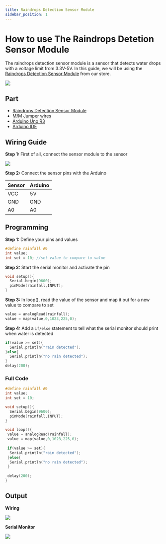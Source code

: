 ```yaml
---
title: Raindrops Detection Sensor Module
sidebar_position: 1
---
```


# How to use The Raindrops Detetion Sensor Module

The raindrops detection sensor module is a sensor that detects water drops with a voltage limit from 3.3V-5V. In this guide, we will be using the [Raindrops Detection Sensor Module](https://www.canadarobotix.com/products/2758) from our store.

![](/img/docs/product_guide/2758_01.png)

## Part
* [Raindrops Detection Sensor Module](https://www.canadarobotix.com/products/2758)
* [M/M Jumper wires](https://www.canadarobotix.com/products/2031)
* [Arduino Uno R3](https://www.canadarobotix.com/products/60)
* [Arduino IDE](https://www.arduino.cc/en/software)

## Wiring Guide

**Step 1:** First of all, connect the sensor module to the sensor

![](/img/docs/product_guide/2758_02.png)

**Step 2:** Connect the sensor pins with the Arduino

|Sensor|Arduino|
|------|-------|
|VCC|5V|
|GND|GND|
|A0|A0|

## Programming

**Step 1:** Define your pins and values

```c
#define rainfall A0
int value;
int set = 10; //set value to compare to value
```

**Step 2:** Start the serial monitor and activate the pin

```c
void setup(){
  Serial.begin(9600);
  pinMode(rainfall,INPUT);
}
```

**Step 3:** In loop(), read the value of the sensor and map it out for a new value to compare to set

```c
value = analogRead(rainfall);
value = map(value,0,1023,225,0);
```

**Step 4:** Add a `if/else` statement to tell what the serial monitor should print when water is detected

```c
if(value >= set){
  Serial.println("rain detected");
}else{
  Serial.println("no rain detected");
}
delay(200);
```

### Full Code

```c
#define rainfall A0
int value;
int set = 10;

void setup(){
  Serial.begin(9600);
  pinMode(rainfall,INPUT);
}

void loop(){
 value = analogRead(rainfall);
 value = map(value,0,1023,225,0);
 
 if(value >= set){
  Serial.println("rain detected");
 }else{
  Serial.println("no rain detected");
 }
 
 delay(200);
}
```

## Output
**Wiring**

![](/img/docs/product_guide/2758_01.gif)

**Serial Monitor**

![](/img/docs/product_guide/2758_02.gif)